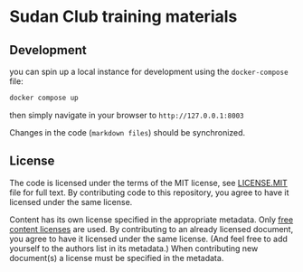 # Sudan Club training materials

## Development

you can spin up a local instance for development using the `docker-compose` file:

```bash
docker compose up
```
then simply navigate in your browser to `http://127.0.0.1:8003`

Changes in the code (`markdown files`) should be synchronized.

## License


The code is licensed under the terms of the MIT license, see [LICENSE.MIT] file
for full text. By contributing code to this repository, you agree to have it
licensed under the same license.

Content has its own license specified in the appropriate metadata.
Only [free content licenses] are used. By contributing to an already licensed
document, you agree to have it licensed under the same license.
(And feel free to add yourself to the authors list in its metadata.)
When contributing new document(s) a license must be specified in the metadata.

[LICENSE.MIT]: https://github.com/pyvec/naucse.python.cz/blob/master/LICENSE.MIT
[free content licenses]: https://en.wikipedia.org/wiki/List_of_free_content_licenses
